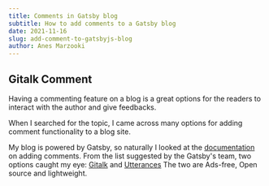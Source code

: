 ```yaml
---
title: Comments in Gatsby blog
subtitle: How to add comments to a Gatsby blog
date: 2021-11-16
slug: add-comment-to-gatsbyjs-blog
author: Anes Marzooki
---
```


## Gitalk Comment

Having a commenting feature on a blog is a great options for the readers to
interact with the author and give feedbacks.

When I searched for the topic, I came across many options for adding comment
functionality to a blog site.

My blog is powered by Gatsby, so naturally I looked at the [documentation](https://www.gatsbyjs.com/docs/how-to/adding-common-features/adding-comments/) on adding comments.
From the list suggested by the Gatsby's team, two options caught my eye:
[Gitalk](https://gitalk.github.io/) and [Utterances](https://utteranc.es/) The two are Ads-free, Open source and lightweight.
